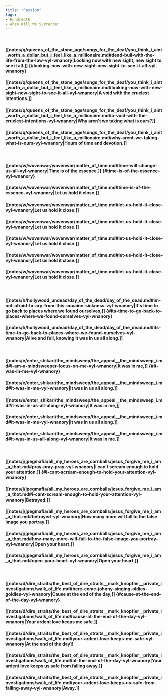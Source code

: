```yaml
---
title: "Passion"
tags:
- Hundredth
- When Will We Surrender
---
```

&nbsp;
#### [[notes/q/queens_of_the_stone_age/songs_for_the_deaf/you_think_i_aint_worth_a_dollar_but_i_feel_like_a_millionaire.md#dead-bull-with-the-life-from-the-low-vyl-wnanory|Looking now with new sight, new sight to see it all.]] {#looking-now-with-new-sight-new-sight-to-see-it-all-vyl-wnanory}
#### [[notes/q/queens_of_the_stone_age/songs_for_the_deaf/you_think_i_aint_worth_a_dollar_but_i_feel_like_a_millionaire.md#looking-now-with-new-sight-new-sight-to-see-it-all-vyl-wnanory|A void with the cruelest intentions.]]
#### [[notes/q/queens_of_the_stone_age/songs_for_the_deaf/you_think_i_aint_worth_a_dollar_but_i_feel_like_a_millionaire.md#a-void-with-the-cruelest-intentions-vyl-wnanory|Why aren't we taking what is ours?]]
#### [[notes/q/queens_of_the_stone_age/songs_for_the_deaf/you_think_i_aint_worth_a_dollar_but_i_feel_like_a_millionaire.md#why-arent-we-taking-what-is-ours-vyl-wnanory|Hours of time and devotion.]]
&nbsp;
#### [[notes/w/wovenwar/wovenwar/matter_of_time.md#time-will-change-us-all-vyl-wnanory|Time is of the essence.]] {#time-is-of-the-essence-vyl-wnanory}
#### [[notes/w/wovenwar/wovenwar/matter_of_time.md#time-is-of-the-essence-vyl-wnanory|Let us hold it close.]]
#### [[notes/w/wovenwar/wovenwar/matter_of_time.md#let-us-hold-it-close-vyl-wnanory|Let us hold it close.]]
#### [[notes/w/wovenwar/wovenwar/matter_of_time.md#let-us-hold-it-close-vyl-wnanory|Let us hold it close.]]
#### [[notes/w/wovenwar/wovenwar/matter_of_time.md#let-us-hold-it-close-vyl-wnanory|Let us hold it close.]]
#### [[notes/w/wovenwar/wovenwar/matter_of_time.md#let-us-hold-it-close-vyl-wnanory|Let us hold it close.]]
#### [[notes/w/wovenwar/wovenwar/matter_of_time.md#let-us-hold-it-close-vyl-wnanory|Let us hold it close.]]
&nbsp;
#### [[notes/h/hollywood_undead/day_of_the_dead/day_of_the_dead.md#im-not-afraid-to-cry-from-this-cocaine-sickness-vyl-wnanory|It's time to go back to places where we found ourselves,]] {#its-time-to-go-back-to-places-where-we-found-ourselves-vyl-wnanory}
#### [[notes/h/hollywood_undead/day_of_the_dead/day_of_the_dead.md#its-time-to-go-back-to-places-where-we-found-ourselves-vyl-wnanory|Alive and full, knowing it was in us all along.]]
&nbsp;
#### [[notes/e/enter_shikari/the_mindsweep/the_appeal__the_mindsweep_i.md#i-am-a-mindsweeper-focus-on-me-vyl-wnanory|It was in me,]] {#it-was-in-me-vyl-wnanory}
#### [[notes/e/enter_shikari/the_mindsweep/the_appeal__the_mindsweep_i.md#it-was-in-me-vyl-wnanory|It was in us all along.]]
#### [[notes/e/enter_shikari/the_mindsweep/the_appeal__the_mindsweep_i.md#it-was-in-us-all-along-vyl-wnanory|It was in me,]]
#### [[notes/e/enter_shikari/the_mindsweep/the_appeal__the_mindsweep_i.md#it-was-in-me-vyl-wnanory|It was in us all along.]]
#### [[notes/e/enter_shikari/the_mindsweep/the_appeal__the_mindsweep_i.md#it-was-in-us-all-along-vyl-wnanory|It was in me.]]
&nbsp;
#### [[notes/j/jpegmafia/all_my_heroes_are_cornballs/jesus_forgive_me_i_am_a_thot.md#pray-pray-pray-vyl-wnanory|I can't scream enough to hold your attention.]] {#i-cant-scream-enough-to-hold-your-attention-vyl-wnanory}
#### [[notes/j/jpegmafia/all_my_heroes_are_cornballs/jesus_forgive_me_i_am_a_thot.md#i-cant-scream-enough-to-hold-your-attention-vyl-wnanory|Betrayed.]]
#### [[notes/j/jpegmafia/all_my_heroes_are_cornballs/jesus_forgive_me_i_am_a_thot.md#betrayed-vyl-wnanory|How many more will fall to the false image you portray.]]
#### [[notes/j/jpegmafia/all_my_heroes_are_cornballs/jesus_forgive_me_i_am_a_thot.md#how-many-more-will-fall-to-the-false-image-you-portray-vyl-wnanory|Open your heart.]]
#### [[notes/j/jpegmafia/all_my_heroes_are_cornballs/jesus_forgive_me_i_am_a_thot.md#open-your-heart-vyl-wnanory|Open your heart.]]
&nbsp;
#### [[notes/d/dire_straits/the_best_of_dire_straits__mark_knopfler__private_investigations/walk_of_life.md#here-come-johnny-singing-oldies-goldies-vyl-wnanory|Cause at the end of the day,]] {#cause-at-the-end-of-the-day-vyl-wnanory}
#### [[notes/d/dire_straits/the_best_of_dire_straits__mark_knopfler__private_investigations/walk_of_life.md#cause-at-the-end-of-the-day-vyl-wnanory|Your ardent love keeps me safe.]]
#### [[notes/d/dire_straits/the_best_of_dire_straits__mark_knopfler__private_investigations/walk_of_life.md#your-ardent-love-keeps-me-safe-vyl-wnanory|At the end of the day]]
#### [[notes/d/dire_straits/the_best_of_dire_straits__mark_knopfler__private_investigations/walk_of_life.md#at-the-end-of-the-day-vyl-wnanory|Your ardent love keeps us safe from falling away,]]
#### [[notes/d/dire_straits/the_best_of_dire_straits__mark_knopfler__private_investigations/walk_of_life.md#your-ardent-love-keeps-us-safe-from-falling-away-vyl-wnanory|Away.]]
